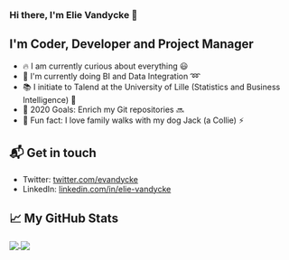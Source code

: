 <br />
<!--![Hello 👋🏻](https://raw.githubusercontent.com/evandycke/evandycke/master/images/evandycke_repo.png)-->

###  Hi there, I'm Elie Vandycke :wave:

## I'm Coder, Developer and Project Manager

- :fire: I am currently curious about everything :smiley:
- :school_satchel: I'm currently doing BI and Data Integration :loop:
- :books: I initiate to Talend at the University of Lille (Statistics and Business Intelligence) :green_book:
- :rocket: 2020 Goals: Enrich my Git repositories :soon:
- :raised_hands: Fun fact: I love family walks with my dog Jack (a Collie) :zap:

## 📬 Get in touch

- Twitter: [twitter.com/evandycke][1]
- LinkedIn: [linkedin.com/in/elie-vandycke][2]

## &#x1f4c8; My GitHub Stats

<a href="https://github.com/evandycke/evandycke">
  <img align="center" src="https://github-readme-stats.vercel.app/api/top-langs/?username=evandycke&layout=compact&hide=html&title_color=ffffff&text_color=c9cacc&icon_color=2bbc8a&bg_color=1d1f21" />
</a>

<a href="https://github.com/evandycke/evandycke">
  <img align="center" src="https://github-readme-stats.vercel.app/api?username=evandycke&show_icons=true&line_height=27&count_private=true&title_color=ffffff&text_color=c9cacc&icon_color=2bbc8a&bg_color=1d1f21" />
</a>

[1]: https://www.twitter.com/evandycke
[2]: https://www.linkedin.com/in/elie-vandycke

<br />
